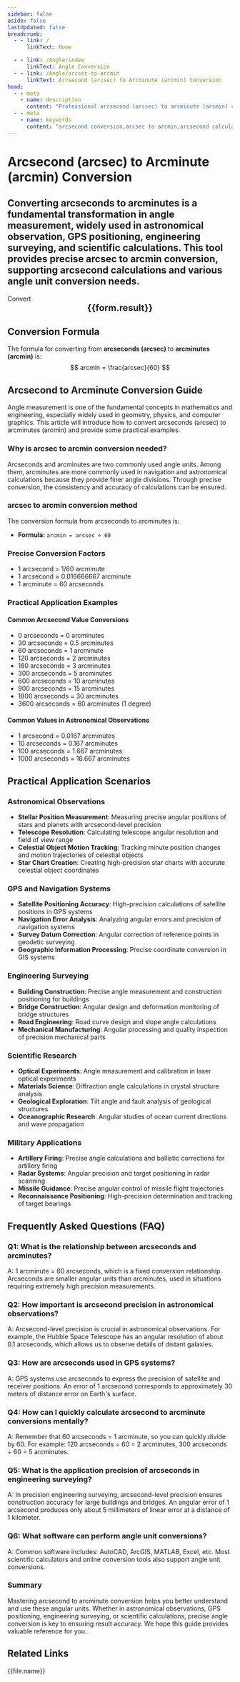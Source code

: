 ```yaml
---
sidebar: false
aside: false
lastUpdated: false
breadcrumb:
  - - link: /
      linkText: Home

  - - link: /Angle/index
      linkText: Angle Conversion
  - - link: /Angle/arcsec-to-arcmin
      linkText: Arcsecond (arcsec) to Arcminute (arcmin) Conversion
head:
  - - meta
    - name: description
      content: "Professional arcsecond (arcsec) to arcminute (arcmin) conversion tool, supporting arcsecond calculations and angle unit conversions. Suitable for astronomical observations, GPS positioning, engineering surveying, and other scenarios, providing precise angle conversion formulas and practical guides."
  - - meta
    - name: keywords
      content: "arcsecond conversion,arcsec to arcmin,arcsecond calculation formula,angle unit conversion,arcsecond equals how many arcminutes,astronomical observation,GPS positioning,engineering surveying,angle calculator,degrees minutes seconds"
---
```

# Arcsecond (arcsec) to Arcminute (arcmin) Conversion

Converting arcseconds to arcminutes is a fundamental transformation in angle measurement, widely used in astronomical observation, GPS positioning, engineering surveying, and scientific calculations. This tool provides precise arcsec to arcmin conversion, supporting arcsecond calculations and various angle unit conversion needs.
---
<script setup>
import { onMounted, reactive, inject, ref } from 'vue'
import { NButton, NForm, NFormItem, NInput, NInputNumber, NSelect, NCard, useMessage,NGrid ,NGi } from 'naive-ui'
import { defineClientComponent } from 'vitepress'
import { Angle } from '../files';
const convert = inject('convert')
const seoKey = [
  'arc sec', 'arcsecond and degree', 'arcsecond', 'angle conversion', 'angle units',
  'arcsecond', 'what unit is arcsec', 'arcsec', 'what unit is sec', 'degrees minutes seconds',
  'arcsecond', 'angle conversion', 'angle units', 'angle unit', 'arcsecond conversion',
  'arcsec conversion', 'angle conversion', 'angle converter', 'arcsecond calculation',
  'arcsecond calculation', 'astronomical observation', 'astronomical observation'
]
const form = reactive({
  title: 'Arcsecond to Arcminute Converter',
  number: null,
  result: '',
})

const convertHandler = () => {
  if (form.number !== null && !isNaN(form.number)) {
    const convertedValue = parseFloat(form.number) / 60
    form.result = `${form.number}arcsec = ${convertedValue.toFixed(4)}arcmin`
  } else {
    form.result = 'Please enter a valid number.'
  }
}
</script>

<n-card :title="form.title" style="margin-bottom: 20px;">
  <n-form size="large" :model="form">
    <n-form-item label="Arcsecond (arcsec)">
      <n-input-number v-model:value="form.number" placeholder="Enter arcseconds" style="width: 100%" />
    </n-form-item>
    <n-form-item>
      <n-button type="info" @click="convertHandler" block>Convert</n-button>
    </n-form-item>
  </n-form>

  <n-card embedded :bordered="false" hoverable style="margin-top: 16px;">
    <template #header>
      <div style="text-align:center;font-size:16px;color:#666;">
        {{form.title}}
      </div>
    </template>
    <div style="text-align:center;font-size:20px;">
      <strong>{{form.result}}</strong>
    </div>
    <template #footer>
      <div style="text-align:center;font-size:12px;color:#999;">
        <span v-for="(keyword, index) in seoKey" :key="index">
          {{keyword}}<span v-if="index < seoKey.length - 1"> | </span>
        </span>
      </div>
    </template>
  </n-card>
</n-card>

## Conversion Formula

The formula for converting from **arcseconds (arcsec)** to **arcminutes (arcmin)** is:
$$ arcmin = \frac{arcsec}{60} $$

## Arcsecond to Arcminute Conversion Guide

Angle measurement is one of the fundamental concepts in mathematics and engineering, especially widely used in geometry, physics, and computer graphics. This article will introduce how to convert arcseconds (arcsec) to arcminutes (arcmin) and provide some practical examples.

### Why is arcsec to arcmin conversion needed?

Arcseconds and arcminutes are two commonly used angle units. Among them, arcminutes are more commonly used in navigation and astronomical calculations because they provide finer angle divisions. Through precise conversion, the consistency and accuracy of calculations can be ensured.

### arcsec to arcmin conversion method

The conversion formula from arcseconds to arcminutes is:

- **Formula:** `arcmin = arcsec ÷ 60`

### Precise Conversion Factors
- 1 arcsecond = 1/60 arcminute
- 1 arcsecond ≈ 0.016666667 arcminute
- 1 arcminute = 60 arcseconds

### Practical Application Examples

#### Common Arcsecond Value Conversions
- 0 arcseconds = 0 arcminutes
- 30 arcseconds = 0.5 arcminutes
- 60 arcseconds = 1 arcminute
- 120 arcseconds = 2 arcminutes
- 180 arcseconds = 3 arcminutes
- 300 arcseconds = 5 arcminutes
- 600 arcseconds = 10 arcminutes
- 900 arcseconds = 15 arcminutes
- 1800 arcseconds = 30 arcminutes
- 3600 arcseconds = 60 arcminutes (1 degree)

#### Common Values in Astronomical Observations
- 1 arcsecond = 0.0167 arcminutes
- 10 arcseconds = 0.167 arcminutes
- 100 arcseconds = 1.667 arcminutes
- 1000 arcseconds = 16.667 arcminutes

## Practical Application Scenarios

### Astronomical Observations
- **Stellar Position Measurement**: Measuring precise angular positions of stars and planets with arcsecond-level precision
- **Telescope Resolution**: Calculating telescope angular resolution and field of view range
- **Celestial Object Motion Tracking**: Tracking minute position changes and motion trajectories of celestial objects
- **Star Chart Creation**: Creating high-precision star charts with accurate celestial object coordinates

### GPS and Navigation Systems
- **Satellite Positioning Accuracy**: High-precision calculations of satellite positions in GPS systems
- **Navigation Error Analysis**: Analyzing angular errors and precision of navigation systems
- **Survey Datum Correction**: Angular correction of reference points in geodetic surveying
- **Geographic Information Processing**: Precise coordinate conversion in GIS systems

### Engineering Surveying
- **Building Construction**: Precise angle measurement and construction positioning for buildings
- **Bridge Construction**: Angular design and deformation monitoring of bridge structures
- **Road Engineering**: Road curve design and slope angle calculations
- **Mechanical Manufacturing**: Angular processing and quality inspection of precision mechanical parts

### Scientific Research
- **Optical Experiments**: Angle measurement and calibration in laser optical experiments
- **Materials Science**: Diffraction angle calculations in crystal structure analysis
- **Geological Exploration**: Tilt angle and fault analysis of geological structures
- **Oceanographic Research**: Angular studies of ocean current directions and wave propagation

### Military Applications
- **Artillery Firing**: Precise angle calculations and ballistic corrections for artillery firing
- **Radar Systems**: Angular precision and target positioning in radar scanning
- **Missile Guidance**: Precise angular control of missile flight trajectories
- **Reconnaissance Positioning**: High-precision determination and tracking of target bearings

## Frequently Asked Questions (FAQ)

### Q1: What is the relationship between arcseconds and arcminutes?
A: 1 arcminute = 60 arcseconds, which is a fixed conversion relationship. Arcseconds are smaller angular units than arcminutes, used in situations requiring extremely high precision measurements.

### Q2: How important is arcsecond precision in astronomical observations?
A: Arcsecond-level precision is crucial in astronomical observations. For example, the Hubble Space Telescope has an angular resolution of about 0.1 arcseconds, which allows us to observe details of distant galaxies.

### Q3: How are arcseconds used in GPS systems?
A: GPS systems use arcseconds to express the precision of satellite and receiver positions. An error of 1 arcsecond corresponds to approximately 30 meters of distance error on Earth's surface.

### Q4: How can I quickly calculate arcsecond to arcminute conversions mentally?
A: Remember that 60 arcseconds = 1 arcminute, so you can quickly divide by 60. For example: 120 arcseconds ÷ 60 = 2 arcminutes, 300 arcseconds ÷ 60 = 5 arcminutes.

### Q5: What is the application precision of arcseconds in engineering surveying?
A: In precision engineering surveying, arcsecond-level precision ensures construction accuracy for large buildings and bridges. An angular error of 1 arcsecond produces only about 5 millimeters of linear error at a distance of 1 kilometer.

### Q6: What software can perform angle unit conversions?
A: Common software includes: AutoCAD, ArcGIS, MATLAB, Excel, etc. Most scientific calculators and online conversion tools also support angle unit conversions.

### Summary

Mastering arcsecond to arcminute conversion helps you better understand and use these angular units. Whether in astronomical observations, GPS positioning, engineering surveying, or scientific calculations, precise angle conversion is key to ensuring result accuracy. We hope this guide provides valuable reference for you.

## Related Links
<n-grid x-gap="12" :cols="2">
  <n-gi v-for="(file, index) in Angle" :key="index">
    <n-button
      text
      tag="a"
      :href="file.path"
      type="info"
    >
      {{file.name}}
    </n-button>
  </n-gi>
</n-grid>
